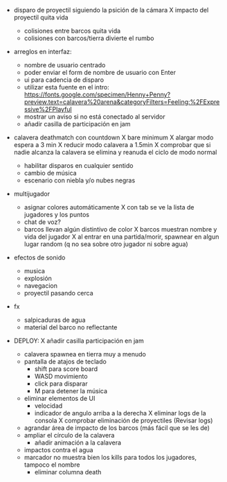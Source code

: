 - disparo de proyectil siguiendo la psición de la cámara
    X impacto del proyectil quita vida
    - colisiones entre barcos quita vida
    - colisiones con barcos/tierra divierte el rumbo

- arreglos en interfaz:
    - nombre de usuario centrado
    - poder enviar el form de nombre de usuario con Enter
    - ui para cadencia de disparo
    - utilizar esta fuente en el intro: https://fonts.google.com/specimen/Henny+Penny?preview.text=calavera%20arena&categoryFilters=Feeling:%2FExpressive%2FPlayful
    - mostrar un aviso si no está conectado al servidor
    - añadir casilla de participación en jam

- calavera deathmatch con countdown
    X bare minimum
        X alargar modo espera a 3 min
        X reducir modo calavera a 1.5min
        X comprobar que si nadie alcanza la calavera se elimina y reanuda el ciclo de modo normal
    - habilitar disparos en cualquier sentido
    - cambio de música
    - escenario con niebla y/o nubes negras

- multijugador
    - asignar colores automáticamente
    X con tab se ve la lista de jugadores y los puntos
    - chat de voz?
    - barcos llevan algún distintivo de color
    X barcos muestran nombre y vida del jugador
    X al entrar en una partida/morir, spawnear en algun lugar random (q no sea sobre otro jugador ni sobre agua)

- efectos de sonido
    - musica
    - explosión
    - navegacion
    - proyectil pasando cerca

- fx
    - salpicaduras de agua
    - material del barco no reflectante




- DEPLOY:
    X añadir casilla participación en jam
    - calavera spawnea en tierra muy a menudo
    - pantalla de atajos de teclado
        - shift para score board
        - WASD movimiento
        - click para disparar
        - M para detener la música
    - eliminar elementos de UI
        - velocidad
        - indicador de angulo arriba a la derecha
    X eliminar logs de la consola
    X comprobar eliminación de proyectiles (Revisar logs)
    - agrandar área de impacto de los barcos (más fácil que se les de)
    - ampliar el círculo de la calavera
        - añadir animación a la calavera
    - impactos contra el agua
    - marcador no muestra bien los kills para todos los jugadores, tampoco el nombre
        - eliminar columna death